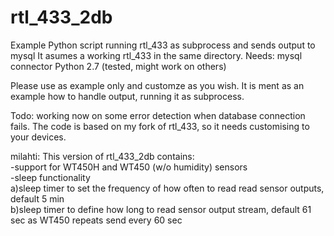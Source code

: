 rtl_433_2db
===========

Example Python script running rtl_433 as subprocess and sends output to mysql
It asumes a working rtl_433 in the same directory.
Needs:
      mysql connector
      Python 2.7 (tested, might work on others)
      
Please use as example only and customze as you wish. It is ment as an example how to handle output, running it as subprocess.

Todo: working now on some error detection when database connection fails.
The code is based on my fork of rtl_433, so it needs customising to your devices.

milahti:
This version of rtl_433_2db contains:<br>
-support for WT450H and WT450 (w/o humidity) sensors<br>
-sleep functionality<br>
a)sleep timer to set the frequency of how often to read read sensor outputs, default 5 min<br>
b)sleep timer to define how long to read sensor output stream, default 61 sec as WT450 repeats send every 60 sec
